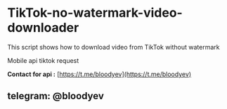 # TikTok-no-watermark-video-downloader
This script shows how to download video from TikTok without watermark

Mobile api tiktok request

**Contact for api :** [https://t.me/bloodyev](https://t.me/bloodyev)
## telegram: @bloodyev
